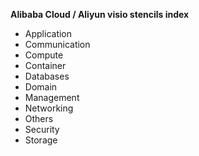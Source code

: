 
**Alibaba Cloud / Aliyun visio stencils index**

- Application
- Communication
- Compute
- Container
- Databases
- Domain
- Management
- Networking
- Others
- Security
- Storage
